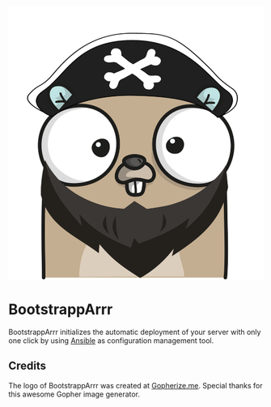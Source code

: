 <p align="center">
<img src="assets/img/gopherize.png" alt="BootstrappArrr" title="BootstrappArrr" />
</p>

# BootstrappArrr

BootstrappArrr initializes the automatic deployment of your server with only one click by using [Ansible](https://www.ansible.com/) as configuration management tool.

## Credits

The logo of BootstrappArrr was created at [Gopherize.me](https://gopherize.me). Special thanks for this awesome Gopher image generator.
